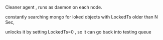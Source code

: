 Cleaner agent , runs as daemon on each node.

constantly searching mongo for loked objects with LockedTs older than N Sec,

unlocks it by setting LockedTs=0 , so it can go back into testing queue
